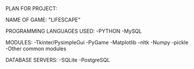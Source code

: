 PLAN FOR PROJECT:

NAME OF GAME:
"LIFESCAPE"

PROGRAMMING LANGUAGES USED:
-PYTHON
-MySQL

MODULES:
-Tkinter/PysimpleGui
-PyGame
-Matplotlib
-nltk
-Numpy
-pickle
-Other common modules

DATABASE SERVERS:
-SQLite
-PostgreSQL
